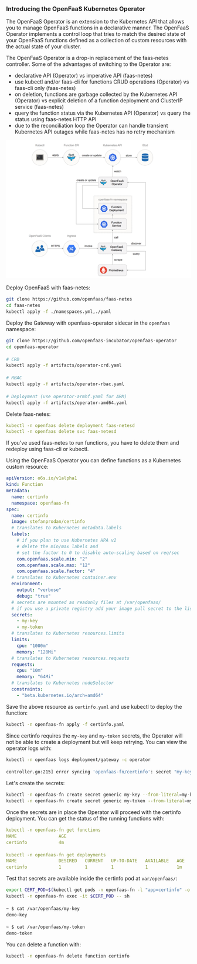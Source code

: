 
### Introducing the OpenFaaS Kubernetes Operator 

The OpenFaaS Operator is an extension to the Kubernetes API that allows you to manage OpenFaaS functions
in a declarative manner. The OpenFaaS Operator implements a control loop that tries to match the desired state of your 
OpenFaaS functions defined as a collection of custom resources with the actual state of your cluster. 

The OpenFaaS Operator is a drop-in replacement of the faas-netes controller. Some of the advantages of switching to the Operator are:

* declarative API (Operator) vs imperative API (faas-netes)
* use kubectl and/or faas-cli for functions CRUD operations (Operator) vs faas-cli only (faas-netes)
* on deletion, functions are garbage collected by the Kubernetes API (Operator) vs explicit deletion of a function deployment and ClusterIP service (faas-netes)
* query the function status via the Kubernetes API (Operator) vs query the status using faas-netes HTTP API
* due to the reconciliation loop the Operator can handle transient Kubernetes API outages while faas-netes has no retry mechanism

![openfaas-operator](docs/screens/openfaas-operator.png)

Deploy OpenFaaS with faas-netes:

```bash
git clone https://github.com/openfaas/faas-netes
cd faas-netes
kubectl apply -f ./namespaces.yml,./yaml
```

Deploy the Gateway with openfaas-operator sidecar in the `openfaas` namespace:

```bash
git clone https://github.com/openfaas-incubator/openfaas-operator
cd openfaas-operator

# CRD
kubectl apply -f artifacts/operator-crd.yaml

# RBAC
kubectl apply -f artifacts/operator-rbac.yaml

# Deployment (use operator-armhf.yaml for ARM)
kubectl apply -f artifacts/operator-amd64.yaml
```

Delete faas-netes:

```yaml
kubectl -n openfaas delete deployment faas-netesd
kubectl -n openfaas delete svc faas-netesd
```

If you've used faas-netes to run functions, you have to delete them and redeploy using faas-cli or kubectl.

Using the OpenFaaS Operator you can define functions as a Kubernetes custom resource:

```yaml
apiVersion: o6s.io/v1alpha1
kind: Function
metadata:
  name: certinfo
  namespace: openfaas-fn
spec:
  name: certinfo
  image: stefanprodan/certinfo
  # translates to Kubernetes metadata.labels
  labels:
    # if you plan to use Kubernetes HPA v2 
    # delete the min/max labels and 
    # set the factor to 0 to disable auto-scaling based on req/sec
    com.openfaas.scale.min: "2"
    com.openfaas.scale.max: "12"
    com.openfaas.scale.factor: "4"
  # translates to Kubernetes container.env
  environment:
    output: "verbose"
    debug: "true"
  # secrets are mounted as readonly files at /var/openfaas/
  # if you use a private registry add your image pull secret to the list 
  secrets:
    - my-key
    - my-token
  # translates to Kubernetes resources.limits
  limits:
    cpu: "1000m"
    memory: "128Mi"
  # translates to Kubernetes resources.requests
  requests:
    cpu: "10m"
    memory: "64Mi"
  # translates to Kubernetes nodeSelector
  constraints:
    - "beta.kubernetes.io/arch=amd64"
```

Save the above resource as `certinfo.yaml` and use kubectl to deploy the function:

```bash
kubectl -n openfaas-fn apply -f certinfo.yaml
```

Since certinfo requires the `my-key` and `my-token` secrets, the Operator will not be able to create a deployment but 
will keep retrying.
You can view the operator logs with:

```bash
kubectl -n openfaas logs deployment/gateway -c operator

controller.go:215] error syncing 'openfaas-fn/certinfo': secret "my-key" not found
```

Let's create the secrets:

```bash
kubectl -n openfaas-fn create secret generic my-key --from-literal=my-key=demo-key
kubectl -n openfaas-fn create secret generic my-token --from-literal=my-token=demo-token
```

Once the secrets are in place the Operator will proceed with the certinfo deployment. You can get the status of the 
running functions with:

```yaml
kubectl -n openfaas-fn get functions
NAME                AGE
certinfo            4m

kubectl -n openfaas-fn get deployments
NAME                DESIRED   CURRENT   UP-TO-DATE   AVAILABLE   AGE
certinfo            1         1         1            1           1m
```

Test that secrets are available inside the certinfo pod at `var/openfaas/`:

```bash
export CERT_POD=$(kubectl get pods -n openfaas-fn -l "app=certinfo" -o jsonpath="{.items[0].metadata.name}")
kubectl -n openfaas-fn exec -it $CERT_POD -- sh

~ $ cat /var/openfaas/my-key 
demo-key

~ $ cat /var/openfaas/my-token 
demo-token
``` 

You can delete a function with:

```bash
kubectl -n openfaas-fn delete function certinfo
```
